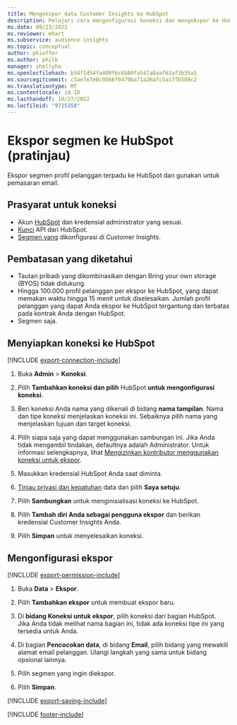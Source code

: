 ```yaml
---
title: Mengekspor data Customer Insights ke HubSpot
description: Pelajari cara mengonfigurasi koneksi dan mengekspor ke HubSpot.
ms.date: 09/23/2022
ms.reviewer: mhart
ms.subservice: audience-insights
ms.topic: conceptual
author: pkieffer
ms.author: philk
manager: shellyha
ms.openlocfilehash: b34f1d54fa499f6c6b80fa547a8aaf61af3b35a1
ms.sourcegitcommit: c3ae7e7e0c9566f9479ba71a26afc5a17fb589c2
ms.translationtype: MT
ms.contentlocale: id-ID
ms.lasthandoff: 10/27/2022
ms.locfileid: "9725358"
---
```

# <a name="export-segments-to-hubspot-preview"></a>Ekspor segmen ke HubSpot (pratinjau)

Ekspor segmen profil pelanggan terpadu ke HubSpot dan gunakan untuk pemasaran email.

## <a name="prerequisites-for-a-connection"></a>Prasyarat untuk koneksi

- Akun [HubSpot](https://www.hubspot.com/) dan kredensial administrator yang sesuai.
- [Kunci](https://knowledge.hubspot.com/Integrations/How-do-I-get-my-HubSpot-API-key) API dari HubSpot.
- [Segmen yang](segments.md) dikonfigurasi di Customer Insights.

## <a name="known-limitations"></a>Pembatasan yang diketahui

- Tautan pribadi yang dikombinasikan dengan Bring your own storage (BYOS) tidak didukung.
- Hingga 100.000 profil pelanggan per ekspor ke HubSpot, yang dapat memakan waktu hingga 15 menit untuk diselesaikan. Jumlah profil pelanggan yang dapat Anda ekspor ke HubSpot tergantung dan terbatas pada kontrak Anda dengan HubSpot.
- Segmen saja.

## <a name="set-up-connection-to-hubspot"></a>Menyiapkan koneksi ke HubSpot

[!INCLUDE [export-connection-include](includes/export-connection-admn.md)]

1. Buka **Admin** > **Koneksi**.

1. Pilih **Tambahkan koneksi dan pilih** HubSpot **untuk mengonfigurasi koneksi**.

1. Beri koneksi Anda nama yang dikenali di bidang **nama tampilan**. Nama dan tipe koneksi menjelaskan koneksi ini. Sebaiknya pilih nama yang menjelaskan tujuan dan target koneksi.

1. Pilih siapa saja yang dapat menggunakan sambungan ini. Jika Anda tidak mengambil tindakan, defaultnya adalah Administrator. Untuk informasi selengkapnya, lihat [Mengizinkan kontributor menggunakan koneksi untuk ekspor](connections.md#allow-contributors-to-use-a-connection-for-exports).

1. Masukkan kredensial HubSpot Anda saat diminta.

1. [Tinjau privasi dan kepatuhan](connections.md#data-privacy-and-compliance) data dan pilih **Saya setuju**.

1. Pilih **Sambungkan** untuk menginisialisasi koneksi ke HubSpot.

1. Pilih **Tambah diri Anda sebagai pengguna ekspor** dan berikan kredensial Customer Insights Anda.

1. Pilih **Simpan** untuk menyelesaikan koneksi.

## <a name="configure-an-export"></a>Mengonfigurasi ekspor

[!INCLUDE [export-permission-include](includes/export-permission.md)]

1. Buka **Data** > **Ekspor**.

1. Pilih **Tambahkan ekspor** untuk membuat ekspor baru.

1. Di **bidang Koneksi untuk ekspor**, pilih koneksi dari bagian HubSpot. Jika Anda tidak melihat nama bagian ini, tidak ada koneksi tipe ini yang tersedia untuk Anda.

1. Di bagian **Pencocokan data**, di bidang **Email**, pilih bidang yang mewakili alamat email pelanggan. Ulangi langkah yang sama untuk bidang opsional lainnya.

1. Pilih segmen yang ingin diekspor.

1. Pilih **Simpan**.

[!INCLUDE [export-saving-include](includes/export-saving.md)]

[!INCLUDE [footer-include](includes/footer-banner.md)]

